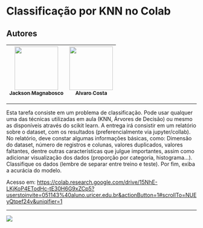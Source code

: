Classificação por KNN no Colab
===============================================

## Autores

  | [<img src="https://avatars1.githubusercontent.com/u/46221221?s=460&u=0d161e390cdad66e925f3d52cece6c3e65a23eb2&v=4" width=115><br><sub>Jackson Magnabosco</sub>](https://github.com/jacksonn455) | [<img src="https://scontent.ferm2-1.fna.fbcdn.net/v/t1.0-1/p160x160/22491625_1445244322239553_4539298653893602379_n.jpg?_nc_cat=108&_nc_sid=dbb9e7&_nc_ohc=UtKMf_FuUb4AX8yje8o&_nc_ht=scontent.ferm2-1.fna&_nc_tp=6&oh=bbda905374f89388b3bbb13e40636e22&oe=5EFBFB89" width=115><br><sub>Alvaro Costa</sub>](https://pt-br.facebook.com/alvaroluis.costa) |
  | :---: | :---: |
--------------------

Esta tarefa consiste em um problema de classificação. Pode usar qualquer uma das técnicas utilizadas em aula (KNN, Árvores de Decisão) ou mesmo as disponíveis através do scikit learn.
A entrega irá consistir em um relatório sobre o dataset, com os resultados (preferencialmente via jupyter/collab). No relatório, deve constar algumas informações básicas, como: Dimensão do dataset, número de registros e colunas, valores duplicados, valores faltantes, dentre outras características que julgue importantes, assim como adicionar visualização dos dados (proporção por categoria, histograma…).
Classifique os dados (lembre de separar entre treino e teste). Por fim, exiba a acurácia do modelo.

Acesso em: https://colab.research.google.com/drive/15NhE-LKjKoP4ETodHc-tE30H6G9xZCp5?userstoinvite=051143%40aluno.uricer.edu.br&actionButton=1#scrollTo=NUEyQtpef24v&uniqifier=1

--------------------
![](https://github.com/jacksonn455/Trabalho2IA/blob/master/img.png)

